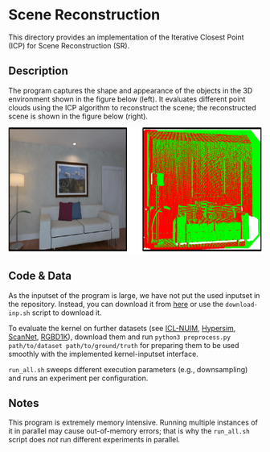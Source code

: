 # Scene Reconstruction
This directory provides an implementation of the Iterative Closest Point (ICP)
for Scene Reconstruction (SR).

## Description
The program captures the shape and appearance of the objects in the 3D
environment shown in the figure below (left). It evaluates different point
clouds using the ICP algorithm to reconstruct the scene; the reconstructed
scene is shown in the figure below (right).

<p align="center">
  <img
    width="800"
    height="250"
    src="../../../.images/srec.png"
  >
</p>

## Code & Data
As the inputset of the program is large, we have not put the used inputset in
the repository. Instead, you can download it from
[here](https://cmu.box.com/shared/static/viydksoj273imvg24w6png5h4wutt03y.gz)
or use the `download-inp.sh` script to download it.

To evaluate the kernel on further datasets (see
[ICL-NUIM](https://www.doc.ic.ac.uk/~ahanda/VaFRIC/iclnuim.html),
[Hypersim](https://github.com/apple/ml-hypersim),
[ScanNet](http://www.scan-net.org),
[RGBD1K](https://drive.google.com/drive/folders/1Z2PnWEgdZG0KVI2MX5chWddNlbuuEug3)),
download them and run `python3 preprocess.py path/to/dataset
path/to/ground/truth` for preparing them to be used smoothly with the
implemented kernel-inputset interface.

`run_all.sh` sweeps different execution parameters (e.g., downsampling) and
runs an experiment per configuration.

## Notes
This program is extremely memory intensive. Running multiple instances of it in
parallel may cause out-of-memory errors; that is why the `run_all.sh` script
does *not* run different experiments in parallel.
